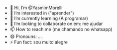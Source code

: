 - 👋 Hi, I’m @YasmimMorelli
- 👀 I’m interested in ("aprender")
- 🌱 I’m currently learning (A programar)
- 💞️ I’m looking to collaborate on em: me ajudar
- 📫 How to reach me (me chamando no whatsapp)
- 😄 Pronouns: ...
- ⚡ Fun fact: sou muito alegre
  

<!---
YasmimMorelli/YasmimMorelli is a ✨ special ✨ repository because its `README.md` (this file) appears on your GitHub profile.
You can click the Preview link to take a look at your changes.
--->
